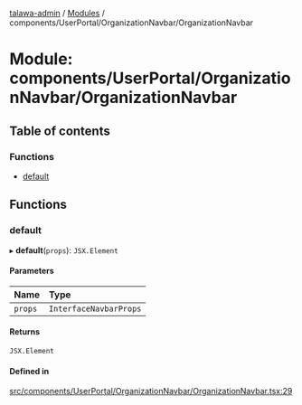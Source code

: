 [talawa-admin](../README.md) / [Modules](../modules.md) / components/UserPortal/OrganizationNavbar/OrganizationNavbar

# Module: components/UserPortal/OrganizationNavbar/OrganizationNavbar

## Table of contents

### Functions

- [default](components_UserPortal_OrganizationNavbar_OrganizationNavbar.md#default)

## Functions

### default

▸ **default**(`props`): `JSX.Element`

#### Parameters

| Name | Type |
| :------ | :------ |
| `props` | `InterfaceNavbarProps` |

#### Returns

`JSX.Element`

#### Defined in

[src/components/UserPortal/OrganizationNavbar/OrganizationNavbar.tsx:29](https://github.com/AVtheking/talawa-admin/blob/2c36281/src/components/UserPortal/OrganizationNavbar/OrganizationNavbar.tsx#L29)
